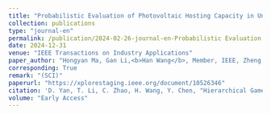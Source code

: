 ```yaml
---
title: "Probabilistic Evaluation of Photovoltaic Hosting Capacity in Unbalanced Distribution Network via Polynomial Chaos Based Kriging Model"
collection: publications
type: "journal-en"
permalink: /publication/2024-02-26-journal-en-Probabilistic Evaluation of Photovoltaic Hosting Capacity in Unbalanced Distribution Network via Polynomial Chaos Based Kriging Model
date: 2024-12-31
venue: "IEEE Transactions on Industry Applications"
paper_author: "Hongyan Ma, Gan Li,<b>Han Wang</b>, Member, IEEE, Zheng Yan, Xiaoyuan Xu, Member, IEEE"
corresponding: True
remark: "(SCI)"
paperurl: "https://xplorestaging.ieee.org/document/10526346"
citation: 'D. Yan, T. Li, C. Zhao, H. Wang, Y. Chen, "Hierarchical Game for Coupled Power System with Energy Sharing and Transportation System," <i>IEEE Transactions on Transportation Electrification</i>, Early Access, 2024.'
volume: "Early Access"
---
```

